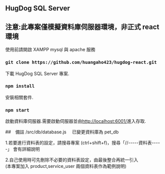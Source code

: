 ## HugDog SQL Server

## 注意:此專案僅模擬資料庫伺服器環境，非正式 react 環境

使用前請開啟 XAMPP mysql 與 apache 服務<br />

### `git clone https://github.com/huangaho423/hugdog-react.git`

下載 HugDog SQL Server 專案.<br />

### `npm install`

安裝相關套件.<br />

### `npm start`

啟動資料庫伺服器.需要啟動伺服器並由[http://localhost:6001/](http://localhost:6001/設定的資料表名稱)進入存取.<br />

##　備註
/src/db/database.js 　已變更資料庫為 pet_db<br />

1.若要進行資料表的設定，請搜尋專案 (ctrl+shift+f)，搜尋「//-----資料表-----」
會有詳細說明

2.自己使用時可先刪除不必要的資料表設定，由最後整合再統一引入<br />
(本專案加入 product,service_user 兩個資料表作為範例說明)
